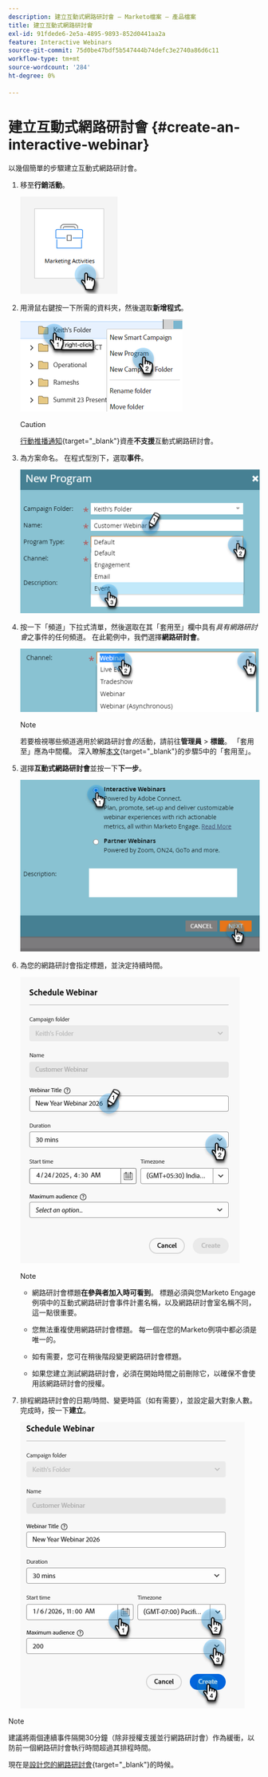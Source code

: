 ```yaml
---
description: 建立互動式網路研討會 — Marketo檔案 — 產品檔案
title: 建立互動式網路研討會
exl-id: 91fdede6-2e5a-4895-9893-852d0441aa2a
feature: Interactive Webinars
source-git-commit: 75d0be47bdf5b547444b74defc3e2740a86d6c11
workflow-type: tm+mt
source-wordcount: '284'
ht-degree: 0%

---
```


# 建立互動式網路研討會 {#create-an-interactive-webinar}

以幾個簡單的步驟建立互動式網路研討會。

1. 移至&#x200B;**行銷活動**。

   ![](assets/create-an-interactive-webinar-1.png)

1. 用滑鼠右鍵按一下所需的資料夾，然後選取&#x200B;**新增程式**。

   ![](assets/create-an-interactive-webinar-2.png)

   >[!CAUTION]
   >
   >[行動推播通知](/help/marketo/product-docs/mobile-marketing/push-notifications/understanding-push-notifications.md){target="_blank"}資產&#x200B;**不支援**&#x200B;互動式網路研討會。

1. 為方案命名。 在程式型別下，選取&#x200B;**事件**。

   ![](assets/create-an-interactive-webinar-3.png)

1. 按一下「頻道」下拉式清單，然後選取在其「套用至」欄中具有&#x200B;_具有網路研討會_&#x200B;之事件的任何頻道。 在此範例中，我們選擇&#x200B;**網路研討會**。

   ![](assets/create-an-interactive-webinar-4.png)

   >[!NOTE]
   >
   >若要檢視哪些頻道適用於網路研討會&#x200B;_的_&#x200B;活動，請前往&#x200B;**管理員** > **標籤**。 「套用至」應為中間欄。 深入瞭解[本文](/help/marketo/product-docs/administration/tags/create-a-program-channel.md){target="_blank"}的步驟5中的「套用至」。

1. 選擇&#x200B;**互動式網路研討會**&#x200B;並按一下&#x200B;**下一步**。

   ![](assets/create-an-interactive-webinar-5.png)

1. 為您的網路研討會指定標題，並決定持續時間。

   ![](assets/create-an-interactive-webinar-6.png)

   >[!NOTE]
   >
   >* 網路研討會標題&#x200B;**在參與者加入時可看到**。 標題必須與您Marketo Engage例項中的互動式網路研討會事件計畫名稱，以及網路研討會室名稱不同，這一點很重要。
   >
   >* 您無法重複使用網路研討會標題。 每一個在您的Marketo例項中都必須是唯一的。
   >
   >* 如有需要，您可在稍後階段變更網路研討會標題。
   >
   >* 如果您建立測試網路研討會，必須在開始時間之前刪除它，以確保不會使用該網路研討會的授權。

1. 排程網路研討會的日期/時間、變更時區（如有需要），並設定最大對象人數。 完成時，按一下&#x200B;**建立**。

   ![](assets/create-an-interactive-webinar-7.png)

>[!NOTE]
>
>建議將兩個連續事件隔開30分鐘（除非授權支援並行網路研討會）作為緩衝，以防前一個網路研討會執行時間超過其排程時間。

現在是[設計您的網路研討會](/help/marketo/product-docs/demand-generation/events/interactive-webinars/designing-interactive-webinars.md){target="_blank"}的時候。
